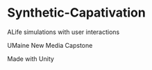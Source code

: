 # Synthetic-Capativation
ALife simulations with user interactions

UMaine New Media Capstone 

Made with Unity

